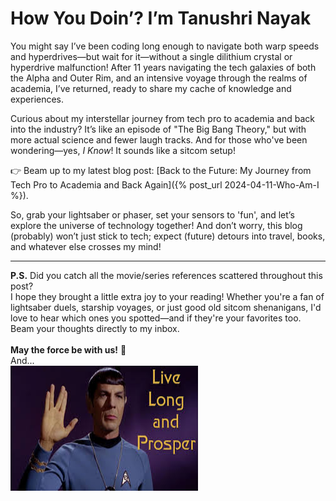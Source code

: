 

# How You Doin’? I’m Tanushri Nayak

You might say I’ve been coding long enough to navigate both warp speeds and hyperdrives—but wait for it—without a single dilithium crystal or hyperdrive malfunction! After 11 years navigating the tech galaxies of both the Alpha and Outer Rim, and an intensive voyage through the realms of academia, I’ve returned, ready to share my cache of knowledge and experiences.

Curious about my interstellar journey from tech pro to academia and back into the industry? It’s like an episode of "The Big Bang Theory," but with more actual science and fewer laugh tracks. And for those who've been wondering—yes, *I Know*! It sounds like a sitcom setup!

👉 Beam up to my latest blog post: [Back to the Future: My Journey from Tech Pro to Academia and Back Again]({% post_url 2024-04-11-Who-Am-I %}).

So, grab your lightsaber or phaser, set your sensors to 'fun', and let’s explore the universe of technology together! And don’t worry, this blog (probably) won’t just stick to tech; expect (future) detours into travel, books, and whatever else crosses my mind!

___


**P.S.** Did you catch all the movie/series references scattered throughout this post? <br>
I hope they brought a little extra joy to your reading! Whether you're a fan of lightsaber duels, starship voyages, or just good old sitcom shenanigans, I'd love to hear which ones you spotted—and if they're your favorites too. <br> Beam your thoughts directly to my inbox. 
<br><br>
**May the force be with us!**  🌟 <br> And... <br>
<img src="https://raw.githubusercontent.com/tanushrin/tanushrin.github.io/main/_posts/media/livelong-prosper.jpeg" width="300" height="200">








